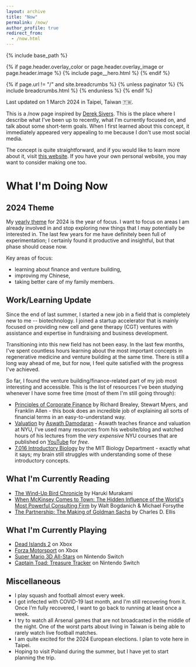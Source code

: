 ```yaml
---
layout: archive
title: "Now"
permalink: /now/
author_profile: true
redirect_from:
  - /now.html
---
```


{% include base_path %}

{% if page.header.overlay_color or page.header.overlay_image or page.header.image %}
  {% include page__hero.html %}
{% endif %}

{% if page.url != "/" and site.breadcrumbs %}
  {% unless paginator %}
    {% include breadcrumbs.html %}
  {% endunless %}
{% endif %}

Last updated on 1 March 2024 in Taipei, Taiwan 🇹🇼.

This is a /now page inspired by [Derek Sivers](https://sive.rs). This is the place where I describe what I've been up to recently, what I'm currently focused on, and talk about some short-term goals. When I first learned about this concept, it immediately appeared very appealing to me because I don't use most social media.

The concept is quite straightforward, and if you would like to learn more about it, visit [this website](https://nownownow.com/about). If you have your own personal website, you may want to consider making one too.

# What I'm Doing Now

## 2024 Theme

My [yearly theme](https://www.youtube.com/watch?v=NVGuFdX5guE&embeds_referring_euri=https%3A%2F%2Fwww.themesystem.com%2F&source_ve_path=MjM4NTE&feature=emb_title) for 2024 is the year of focus. I want to focus on areas I am already involved in and stop exploring new things that I may potentially be interested in. The last few years for me have definitely been full of experimentation; I certainly found it productive and insightful, but that phase should cease now.

Key areas of focus:
- learning about finance and venture building,
- improving my Chinese,
- taking better care of my family members.

## Work/Learning Update

Since the end of last summer, I started a new job in a field that is completely new to me -- biotechnology. I joined a startup accelerator that is mainly focused on providing new cell and gene therapy (CGT) ventures with assistance and expertise in fundraising and business development.

Transitioning into this new field has not been easy. In the last few months, I've spent countless hours learning about the most important concepts in regenerative medicine and venture building at the same time. There is still a long way ahead of me, but for now, I feel quite satisfied with the progress I've achieved.

So far, I found the venture building/finance-related part of my job most interesting and accessible. This is the list of resources I've been studying whenever I have some free time (most of them I'm still going through):
- [Principles of Corporate Finance](https://www.amazon.com/Principles-Corporate-Finance-Richard-Brealey/dp/1260565556) by Richard Brealey, Stewart Myers, and Franklin Allen - this book does an incredible job of explaining all sorts of financial terms in an easy-to-understand way.
- [Valuation](https://pages.stern.nyu.edu/~adamodar/New_Home_Page/equity.html) by [Aswath Damodaran](https://pages.stern.nyu.edu/~adamodar/) - Aswath teaches finance and valuation at NYU, I've used many resources from his website/blog and watched hours of his lectures from the *very expensive* NYU courses that are published on [YouTube](https://www.youtube.com/playlist?list=PLUkh9m2BorqkHJz49csCvaCXf3diCLRLl) for *free*.
- [7.016 Introductory Biology](https://ocw.mit.edu/courses/7-016-introductory-biology-fall-2018/) by the MIT Biology Department - exactly what it says; my brain still struggles with understanding some of these introductory concepts.

## What I'm Currently Reading

- [The Wind-Up Bird Chronicle](https://www.amazon.com/Wind-Up-Bird-Chronicle-Novel/dp/0679775439) by Haruki Murakami
- [When McKinsey Comes to Town: The Hidden Influence of the World's Most Powerful Consulting Firm](https://www.amazon.com/When-McKinsey-Comes-Town-Consulting/dp/0593663322) by Walt Bogdanich & Michael Forsythe
- [The Partnership: The Making of Goldman Sachs](https://www.amazon.com/Partnership-Making-Goldman-Sachs/dp/0143116126) by Charles D. Ellis

## What I'm Currently Playing

- [Dead Islands 2](https://www.xbox.com/en-us/games/store/dead-island-2/c3l4j3h7h12r) on Xbox
- [Forza Motorsport](https://www.xbox.com/en-US/games/store/forza-motorsport/9p0trpthg7vf) on Xbox
- [Super Mario 3D All-Stars](https://en.wikipedia.org/wiki/Super_Mario_3D_All-Stars) on Nintendo Switch
- [Captain Toad: Treasure Tracker](https://en.wikipedia.org/wiki/Captain_Toad:_Treasure_Tracker) on Nintendo Switch

## Miscellaneous

- I play squash and football almost every week.
- I got infected with COVID-19 last month, and I'm still recovering from it. Once I'm fully recovered, I want to go back to running at least once a week.
- I try to watch all Arsenal games that are not broadcasted in the middle of the night. One of the worst parts about living in Taiwan is being able to rarely watch live football matches.
- I am quite excited for the 2024 European elections. I plan to vote here in Taipei.
- Hoping to visit Poland during the summer, but I have yet to start planning the trip.

